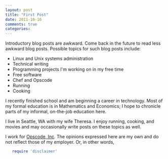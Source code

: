 ```yaml
---
layout: post
title: "First Post"
date: 2011-10-16
comments: true
categories:
---
```


Introductory blog posts are awkward.  Come back in the future to read less
awkward blog posts.  Possible topics for such blog posts
include:

* Linux and Unix systems administration
* Technical writing
* Programming projects I'm working on in my free time
* Free software
* Chef and Opscode
* Running
* Cooking

I recently finished school and am beginning a career in technology.
Most of my formal education is in Mathematics and Economics; I hope to
chronicle parts of my informal, on-the-job education here.

I live in Seattle, WA with my wife Theresa.  I enjoy running, cooking,
and movies and may occasionally write posts on these topics as well.

I work for [Opscode, Inc](www.opscode.com).  The opinions expressed
here are my own and do not reflect those of my employer.  Or, in other
words,

``` ruby An Excuse for Playing with Syntax Highlighting
   require 'disclaimer'
```